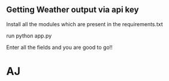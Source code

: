 ## Getting Weather output via api key 

Install all the modules which are present in the requirements.txt

run python app.py 

Enter all the fields and you are good to go!!

# AJ